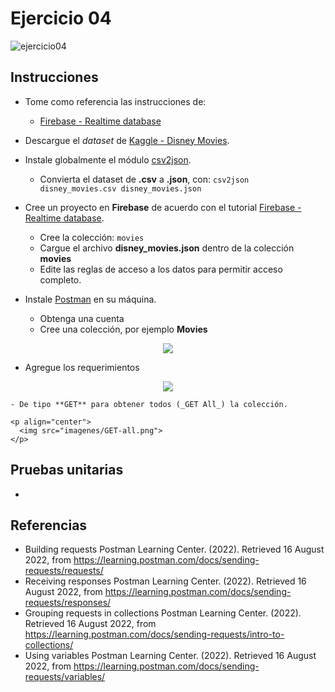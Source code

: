 # Ejercicio 04

![ejercicio04](imagenes/ejercicio04.png)


## Instrucciones

* Tome como referencia las instrucciones de:

  + [Firebase - Realtime database](https://dawfiec.github.io/DAWM-2022/tutoriales/firebase_realtime_database.html)

* Descargue el _dataset_ de [Kaggle - Disney Movies](https://www.kaggle.com/datasets/prateekmaj21/disney-movies).
* Instale globalmente el módulo [csv2json](https://www.npmjs.com/package/csv2json).
  + Convierta el dataset de **.csv** a **.json**, con: `csv2json disney_movies.csv disney_movies.json`
* Cree un proyecto en **Firebase** de acuerdo con el tutorial [Firebase - Realtime database](https://dawfiec.github.io/DAWM-2022/tutoriales/firebase_realtime_database.html).
  + Cree la colección: `movies`
  + Cargue el archivo **disney_movies.json** dentro de la colección **movies**
  + Edite las reglas de acceso a los datos para permitir acceso completo.
* Instale [Postman](https://learning.postman.com/docs/getting-started/installation-and-updates/) en su máquina.
  + Obtenga una cuenta
  + Cree una colección, por ejemplo **Movies**

<p align="center">  
  <img src="imagenes/collection.png">
</p>

  + Agregue los requerimientos 

  <p align="center">  
    <img src="imagenes/request.png">
  </p>

    - De tipo **GET** para obtener todos (_GET All_) la colección.

    <p align="center">  
      <img src="imagenes/GET-all.png">
    </p>

    


## Pruebas unitarias

* 

## Referencias 

* Building requests Postman Learning Center. (2022). Retrieved 16 August 2022, from https://learning.postman.com/docs/sending-requests/requests/
* Receiving responses Postman Learning Center. (2022). Retrieved 16 August 2022, from https://learning.postman.com/docs/sending-requests/responses/
* Grouping requests in collections Postman Learning Center. (2022). Retrieved 16 August 2022, from https://learning.postman.com/docs/sending-requests/intro-to-collections/
* Using variables Postman Learning Center. (2022). Retrieved 16 August 2022, from https://learning.postman.com/docs/sending-requests/variables/